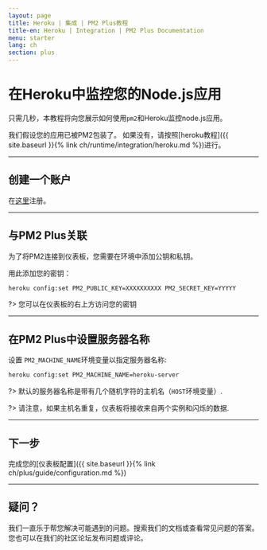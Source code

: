 ```yaml
---
layout: page
title: Heroku | 集成 | PM2 Plus教程
title-en: Heroku | Integration | PM2 Plus Documentation
menu: starter
lang: ch
section: plus
---
```


# 在Heroku中监控您的Node.js应用

只需几秒，本教程将向您展示如何使用`pm2`和Heroku监控node.js应用。

我们假设您的应用已被PM2包装了。 如果没有，请按照[heroku教程]({{ site.baseurl }}{% link ch/runtime/integration/heroku.md %})进行。

---

## 创建一个账户

在[这里](https://app.keymetrics.io/api/oauth/register)注册。

---

## 与PM2 Plus关联

为了将PM2连接到仪表板，您需要在环境中添加公钥和私钥。

用此添加您的密钥：

```bash
heroku config:set PM2_PUBLIC_KEY=XXXXXXXXXX PM2_SECRET_KEY=YYYYY
```

?> 您可以在仪表板的右上方访问您的密钥

---

## 在PM2 Plus中设置服务器名称

设置 `PM2_MACHINE_NAME`环境变量以指定服务器名称:

```bash
heroku config:set PM2_MACHINE_NAME=heroku-server
```

?> 默认的服务器名称是带有几个随机字符的主机名（`HOST`环境变量）.

?> 请注意，如果主机名重复，仪表板将接收来自两个实例和闪烁的数据.

---

## 下一步

完成您的[仪表板配置]({{ site.baseurl }}{% link ch/plus/guide/configuration.md %})

---

## 疑问？

我们一直乐于帮您解决可能遇到的问题。搜索我们的文档或查看常见问题的答案。您也可以在我们的社区论坛发布问题或评论。